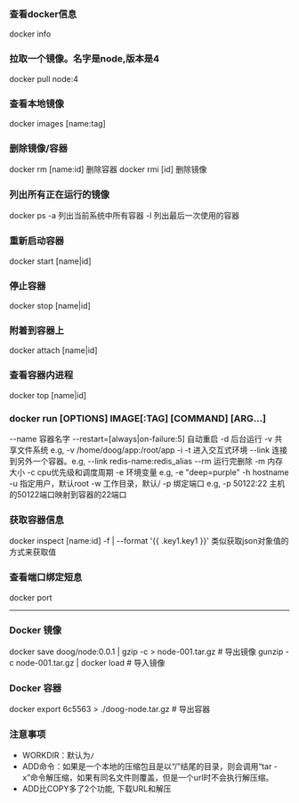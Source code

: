 ### 查看docker信息
docker info

### 拉取一个镜像。名字是node,版本是4
docker pull node:4

### 查看本地镜像
docker images [name:tag]

### 删除镜像/容器
docker rm [name:id] 删除容器
docker rmi [id] 删除镜像

### 列出所有正在运行的镜像
docker ps
-a 列出当前系统中所有容器
-l 列出最后一次使用的容器

### 重新启动容器
docker start [name|id]

### 停止容器
docker stop [name|id]

### 附着到容器上
docker attach [name|id]

### 查看容器内进程
docker top [name|id]

### docker run [OPTIONS] IMAGE[:TAG] [COMMAND] [ARG...]
--name 容器名字
--restart=[always|on-failure:5] 自动重启
-d 后台运行
-v 共享文件系统 e.g, -v /home/doog/app:/root/app
-i -t 进入交互式环境
--link 连接到另外一个容器。e.g, --link redis-name:redis_alias
--rm 运行完删除
-m 内存大小
-c cpu优先级和调度周期
-e 环境变量 e.g, -e "deep=purple"
-h hostname
-u 指定用户，默认root
-w 工作目录，默认/
-p 绑定端口 e.g, -p 50122:22 主机的50122端口映射到容器的22端口

### 获取容器信息
docker inspect [name:id]
-f | --format '{{ .key1.key1 }}' 类似获取json对象值的方式来获取值

### 查看端口绑定短息
docker port


----------------

### Docker 镜像
docker save doog/node:0.0.1 | gzip -c > node-001.tar.gz    # 导出镜像
gunzip -c node-001.tar.gz | docker load                    # 导入镜像

### Docker 容器
docker export 6c5563 > ./doog-node.tar.gz                  # 导出容器



### 注意事项
* WORKDIR：默认为`/`    
* ADD命令：如果<src>是一个本地的压缩包且<dest>是以“/”结尾的目录，则会调用“tar -x”命令解压缩，如果<dest>有同名文件则覆盖，但<src>是一个url时不会执行解压缩。
* ADD比COPY多了2个功能, 下载URL和解压
